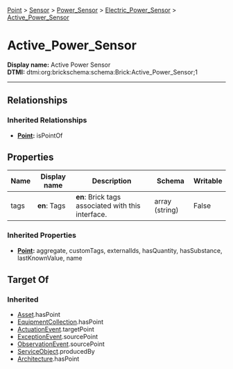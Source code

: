 [Point](../../../Point.md) > [Sensor](../../Sensor.md) > [Power_Sensor](../Power_Sensor.md) > [Electric_Power_Sensor](Electric_Power_Sensor.md) > [Active_Power_Sensor](#)
# Active_Power_Sensor

**Display name:** Active Power Sensor<br />
**DTMI:** dtmi:org:brickschema:schema:Brick:Active_Power_Sensor;1

---
## Relationships
### Inherited Relationships
* **[Point](../../../Point.md):** isPointOf
## Properties
|Name|Display name|Description|Schema|Writable|
|-|-|-|-|-|
|tags|**en**: Tags|**en**: Brick tags associated with this interface.|array (string)|False|
### Inherited Properties
* **[Point](../../../Point.md):** aggregate, customTags, externalIds, hasQuantity, hasSubstance, lastKnownValue, name
## Target Of
### Inherited
* [Asset](../../../../Asset/Asset.md).hasPoint
* [EquipmentCollection](../../../../Collection/AssetCollection/EquipmentCollection/EquipmentCollection.md).hasPoint
* [ActuationEvent](../../../../Event/PointEvent/ActuationEvent.md).targetPoint
* [ExceptionEvent](../../../../Event/PointEvent/ExceptionEvent.md).sourcePoint
* [ObservationEvent](../../../../Event/PointEvent/ObservationEvent.md).sourcePoint
* [ServiceObject](../../../../Information/ServiceObject/ServiceObject.md).producedBy
* [Architecture](../../../../Space/Architecture/Architecture.md).hasPoint
